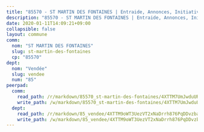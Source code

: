 ```yaml
---
title: "85570 - ST MARTIN DES FONTAINES | Entraide, Annonces, Initiatives"
description: "85570 - ST MARTIN DES FONTAINES | Entraide, Annonces, Initiatives"
date: 2020-01-11T14:09:21+09:00
collapsible: false
layout: commune
comm:
  nom: "ST MARTIN DES FONTAINES"
  slug: st-martin-des-fontaines
  cp: "85570"
dept:
  nom: "Vendée"
  slug: vendee
  num: "85"
peerpad:
  comm:
    read_path: /r/markdown/85570_st-martin-des-fontaines/4XTTM7UmJwduUR3v8CxzKJyTf3NZWdfkSRkDLczVnKZ5uDMuJ
    write_path: /w/markdown/85570_st-martin-des-fontaines/4XTTM7UmJwduUR3v8CxzKJyTf3NZWdfkSRkDLczVnKZ5uDMuJ-K3TgU7MDFWnEdgNBjWMB2LxEU3F47mQyDBEwoq2KdL8fVypdjQKNFnQubcegJNXPmBrjBSrdaxb52SgQkE6qztNGFxe8jiphCQJfryYJiCXt4tBXDzfZHUMNVDhmQd8bqYd4TK28
  dept:
    read_path: /r/markdown/85_vendee/4XTTM9oWT3UezVT2xNaDrrh876PqDDvzbaovSPP6P6ha63Ezk
    write_path: /w/markdown/85_vendee/4XTTM9oWT3UezVT2xNaDrrh876PqDDvzbaovSPP6P6ha63Ezk-K3TgTz4T2Ao5CxcmNgKRpi6DXEbSZWgvvZNdT7V4KiJycR1vvtGLxg5iYYYKajishdNzKNazAywn7vjwqtQs859ALiENaqFJQsULDwd4rYqVPy8n3JbNCeuPxinCnetCgcSuCcyv
---
```


